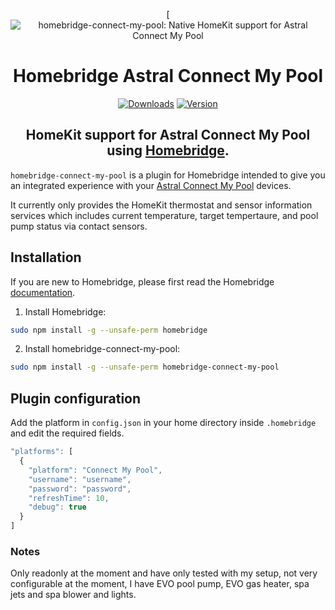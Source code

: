 <SPAN ALIGN="CENTER">

[![homebridge-connect-my-pool: Native HomeKit support for Astral Connect My Pool](https://github.com/michaelpettorosso/homebridge-connect-my-pool)

# Homebridge Astral Connect My Pool

[![Downloads](https://img.shields.io/npm/dt/homebridge-connect-my-pool?color=38A8E0&style=for-the-badge)](https://www.npmjs.com/package/homebridge-connect-my-pool)
[![Version](https://img.shields.io/npm/v/homebridge-connect-my-pool?label=homebridge-connect-my-pool&color=38A8E0&style=for-the-badge)](https://www.npmjs.com/package/homebridge-connect-my-pool)
## HomeKit support for Astral Connect My Pool using [Homebridge](https://homebridge.io).
</SPAN>

`homebridge-connect-my-pool` is a plugin for Homebridge intended to give you an integrated experience with your [Astral Connect My Pool](https://connectmypool.com.au) devices.

It currently only provides the HomeKit thermostat and sensor information services which includes current temperature, target tempertaure, and pool pump status via contact sensors.

## Installation

If you are new to Homebridge, please first read the Homebridge [documentation](https://www.npmjs.com/package/homebridge).

1. Install Homebridge:
```sh
sudo npm install -g --unsafe-perm homebridge
```

2. Install homebridge-connect-my-pool:
```sh
sudo npm install -g --unsafe-perm homebridge-connect-my-pool
```

## Plugin configuration
Add the platform in `config.json` in your home directory inside `.homebridge` and edit the required fields.

```js
"platforms": [
  {
    "platform": "Connect My Pool",
    "username": "username",
    "password": "password",
    "refreshTime": 10,
    "debug": true
  }
]
```

### Notes

Only readonly at the moment and have only tested with my setup, not very configurable at the moment, I have EVO pool pump, EVO gas heater, spa jets and spa blower and lights.
